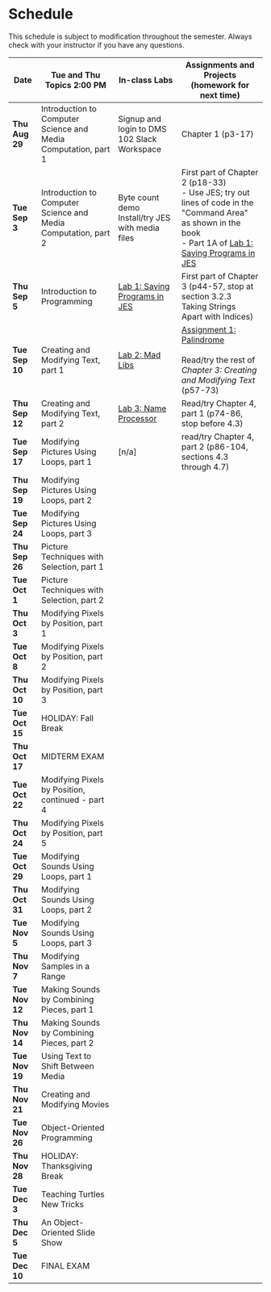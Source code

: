 # Schedule
This schedule is subject to modification throughout the semester. Always check with your instructor if you have any questions.

| Date           | Tue and Thu Topics 2:00 PM                                   | In-class Labs                                                | Assignments and Projects (homework for next time)            |
| -------------- | ------------------------------------------------------------ | ------------------------------------------------------------ | ------------------------------------------------------------ |
| **Thu Aug 29** | Introduction to Computer Science and Media Computation, part 1 | Signup and login to DMS 102 Slack Workspace                  | Chapter 1 (p3-17)                                            |
| **Tue Sep 3**  | Introduction to Computer Science and Media Computation, part 2 | Byte count demo<br>Install/try JES with media files          | First part of Chapter 2 (p18-33)<br>- Use JES; try out lines of code in the "Command Area" as shown in the book<br>- Part 1A of [Lab 1: Saving Programs in JES](lab01-saving-programs-jes/instructions.md) |
| **Thu Sep 5**  | Introduction to Programming                                  | [Lab 1: Saving Programs in JES](lab01-saving-programs-jes/instructions.md) | First part of Chapter 3 (p44-57, stop at section 3.2.3 Taking Strings Apart with Indices) |
| **Tue Sep 10** | Creating and Modifying Text, part 1                          | [Lab 2: Mad Libs](lab02-mad-libs/instructions.md)            | [Assignment 1: Palindrome](assignment01-palindrome/instructions.md)<br><br>Read/try the rest of *Chapter 3: Creating and Modifying Text* (p57-73) |
| **Thu Sep 12** | Creating and Modifying Text, part 2                          | [Lab 3: Name Processor](lab03-name-processor/instructions.md) | Read/try Chapter 4, part 1 (p74-86, stop before 4.3)         |
| **Tue Sep 17** | Modifying Pictures Using Loops, part 1                       | [n/a]                                                        | read/try Chapter 4, part 2 (p86-104, sections 4.3 through 4.7) |
| **Thu Sep 19** | Modifying Pictures Using Loops, part 2                       |                                                              |                                                              |
| **Tue Sep 24** | Modifying Pictures Using Loops, part 3                       |                                                              |                                                              |
| **Thu Sep 26** | Picture Techniques with Selection, part 1                    |                                                              |                                                              |
| **Tue Oct 1**  | Picture Techniques with Selection, part 2                    |                                                              |                                                              |
| **Thu Oct 3**  | Modifying Pixels by Position, part 1                         |                                                              |                                                              |
| **Tue Oct 8**  | Modifying Pixels by Position, part 2                         |                                                              |                                                              |
| **Thu Oct 10** | Modifying Pixels by Position, part 3                         |                                                              |                                                              |
| **Tue Oct 15** | HOLIDAY: Fall Break                                          |                                                              |                                                              |
| **Thu Oct 17** | MIDTERM EXAM                                                 |                                                              |                                                              |
| **Tue Oct 22** | Modifying Pixels by Position, continued - part 4             |                                                              |                                                              |
| **Thu Oct 24** | Modifying Pixels by Position, part 5                         |                                                              |                                                              |
| **Tue Oct 29** | Modifying Sounds Using Loops, part 1                         |                                                              |                                                              |
| **Thu Oct 31** | Modifying Sounds Using Loops, part 2                         |                                                              |                                                              |
| **Tue Nov 5**  | Modifying Sounds Using Loops, part 3                         |                                                              |                                                              |
| **Thu Nov 7**  | Modifying Samples in a Range                                 |                                                              |                                                              |
| **Tue Nov 12** | Making Sounds by Combining Pieces, part 1                    |                                                              |                                                              |
| **Thu Nov 14** | Making Sounds by Combining Pieces, part 2                    |                                                              |                                                              |
| **Tue Nov 19** | Using Text to Shift Between Media                            |                                                              |                                                              |
| **Thu Nov 21** | Creating and Modifying Movies                                |                                                              |                                                              |
| **Tue Nov 26** | Object-Oriented Programming                                  |                                                              |                                                              |
| **Thu Nov 28** | HOLIDAY: Thanksgiving Break                                  |                                                              |                                                              |
| **Tue Dec 3**  | Teaching Turtles New Tricks                                  |                                                              |                                                              |
| **Thu Dec 5**  | An Object-Oriented Slide Show                                |                                                              |                                                              |
| **Tue Dec 10** | FINAL EXAM                                                   |                                                              |                                                              |